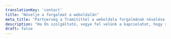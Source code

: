 ```yaml
---
translationKey: 'contact'
title: "Növelje a forgalmat a weboldalán"
meta_title: "Partnerség a Tramitittel a weboldala forgalmának növelése érdekében"
description: "Ha Ön szolgáltató, vegye fel velünk a kapcsolatot, hogy szerepelhessen az útmutatókban."
draft: false
---
```

